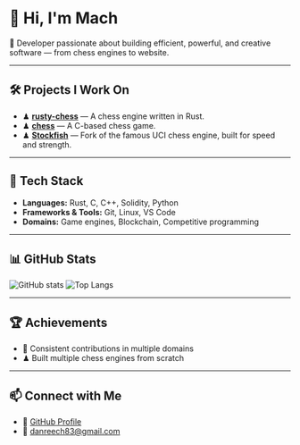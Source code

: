 # 👋 Hi, I'm Mach

🚀 Developer passionate about building efficient, powerful, and creative software — from chess engines to website.

---

## 🛠️ Projects I Work On
- ♟ **[rusty-chess](https://github.com/Dan-Mach/rusty-chess)** — A chess engine written in Rust.
- ♟ **[chess](https://github.com/Dan-Mach/chess)** — A C-based chess game.
- ♟ **[Stockfish](https://github.com/Dan-Mach/Stockfish)** — Fork of the famous UCI chess engine, built for speed and strength.

---

## 🔧 Tech Stack
- **Languages:** Rust, C, C++, Solidity, Python
- **Frameworks & Tools:** Git, Linux, VS Code
- **Domains:** Game engines, Blockchain, Competitive programming

---

## 📊 GitHub Stats
![GitHub stats](https://github-readme-stats.vercel.app/api?username=Dan-Mach&show_icons=true&theme=tokyonight)
![Top Langs](https://github-readme-stats.vercel.app/api/top-langs/?username=Dan-Mach&layout=compact&theme=tokyonight)

---

## 🏆 Achievements
- 🎯 Consistent contributions in multiple domains
- ♟ Built multiple chess engines from scratch

---

## 📫 Connect with Me
- 💼 [GitHub Profile](https://github.com/Dan-Mach)
- 📧 danreech83@gmail.com


